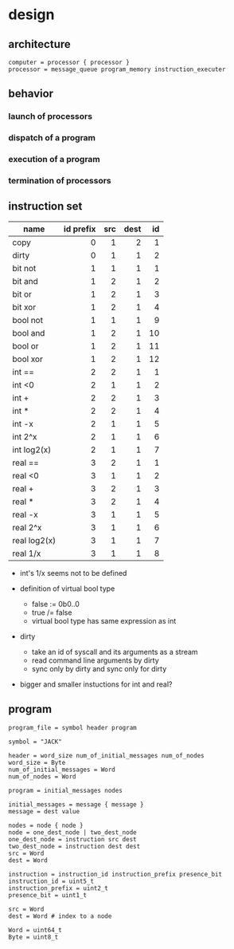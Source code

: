 # design

## architecture

```
computer = processor { processor }
processor = message_queue program_memory instruction_executer
```


## behavior

### launch of processors

### dispatch of a program

### execution of a program

### termination of processors


## instruction set

name         | id prefix | src | dest | id
-------------|----------:|----:|-----:|---:
copy         |         0 |   1 |    2 |  1
dirty        |         0 |   1 |    1 |  2
bit not      |         1 |   1 |    1 |  1
bit and      |         1 |   2 |    1 |  2
bit or       |         1 |   2 |    1 |  3
bit xor      |         1 |   2 |    1 |  4
bool not     |         1 |   1 |    1 |  9
bool and     |         1 |   2 |    1 | 10
bool or      |         1 |   2 |    1 | 11
bool xor     |         1 |   2 |    1 | 12
int ==       |         2 |   2 |    1 |  1
int <0       |         2 |   1 |    1 |  2
int +        |         2 |   2 |    1 |  3
int *        |         2 |   2 |    1 |  4
int -x       |         2 |   1 |    1 |  5
int 2^x      |         2 |   1 |    1 |  6
int log2(x)  |         2 |   1 |    1 |  7
real ==      |         3 |   2 |    1 |  1
real <0      |         3 |   1 |    1 |  2
real +       |         3 |   2 |    1 |  3
real *       |         3 |   2 |    1 |  4
real -x      |         3 |   1 |    1 |  5
real 2^x     |         3 |   1 |    1 |  6
real log2(x) |         3 |   1 |    1 |  7
real 1/x     |         3 |   1 |    1 |  8

* int's 1/x seems not to be defined
* definition of virtual bool type
  * false := 0b0..0
  * true /= false
  * virtual bool type has same expression as int
* dirty
  * take an id of syscall and its arguments as a stream
  * read command line arguments by dirty
  * sync only by dirty and sync only for dirty

* bigger and smaller instuctions for int and real?


## program

```
program_file = symbol header program

symbol = "JACK"

header = word_size num_of_initial_messages num_of_nodes
word_size = Byte
num_of_initial_messages = Word
num_of_nodes = Word

program = initial_messages nodes

initial_messages = message { message }
message = dest value

nodes = node { node }
node = one_dest_node | two_dest_node
one_dest_node = instruction src dest
two_dest_node = instruction dest dest
src = Word
dest = Word

instruction = instruction_id instruction_prefix presence_bit
instruction_id = uint5_t
instruction_prefix = uint2_t
presence_bit = uint1_t

src = Word
dest = Word # index to a node

Word = uint64_t
Byte = uint8_t
```
